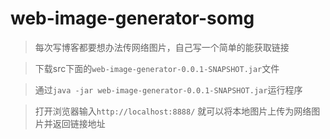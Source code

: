 # web-image-generator-somg
> 每次写博客都要想办法传网络图片，自己写一个简单的能获取链接

> 下载src下面的`web-image-generator-0.0.1-SNAPSHOT.jar`文件

> 通过`java -jar web-image-generator-0.0.1-SNAPSHOT.jar`运行程序

> 打开浏览器输入`http://localhost:8888/` 就可以将本地图片上传为网络图片并返回链接地址
